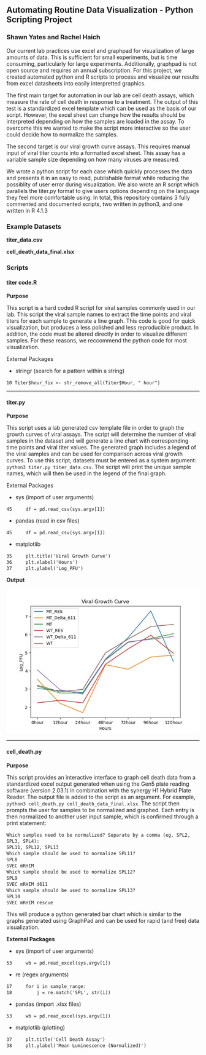 
## Automating Routine Data Visualization - Python Scripting Project

### Shawn Yates and Rachel Haich
 
Our current lab practices use excel and graphpad for visualization of large amounts of data. This is sufficient for small experiments, but is time consuming, particularly for large
 experiments. Additionally, graphpad is not open source and requires an annual subscription. For this project, we created automated python and R scripts to process and visualize our results from excel datasheets into easily interpretted graphics.

The first main target for automation in our lab are cell death assays, which measure the rate of cell death in response to a treatment. The output of this test is a standardized excel template which can be used as the basis of our script. However, the excel sheet can change how the results should be interpreted depending on how the samples are loaded in the assay. To overcome this we wanted to make the script more interactive so the user could decide how to normalize the samples.

The second target is our viral growth curve assays. This requires manual input of viral titer counts into a formatted excel sheet. This assay has a variable sample size depending on how many viruses are measured.

We wrote a python script for each case which quickly processes the data and presents it in an easy to read, publishable format while reducing the possiblity of user error during visualization. We also wrote an R script which parallels the titer.py format to give users options depending on the language they feel more comfortable using. In total, this repository contains 3 fully commented and documented scripts, two written in python3, and one written in R 4.1.3

### Example Datasets


**titer_data.csv**

**cell_death_data_final.xlsx**

### Scripts

#### titer code.R 

**Purpose**

This script is a hard coded R script for viral samples commonly used in our lab. This script the viral sample names to extract the time points and viral titers for each sample to generate a line graph. This code is good for quick visualization, but produces a less polished and less reproducible product. In addition, the code must be altered directly in order to visualize different samples. For these reasons, we reccommend the python code for most visualization.  

External Packages
 - stringr (search for a pattern within a string)
```
10 Titer$hour_fix <- str_remove_all(Titer$Hour, " hour")
```
---

#### titer.py

**Purpose**

This script uses a lab generated csv template file in order to graph the growth curves of viral assays. The script will determine the number of viral samples in the dataset and will generate a line chart with corresponding time points and viral titer values. The generated graph includes a legend of the viral samples and can be used for comparison across viral growth curves. To use this script, datasets must be entered as a system argument: `python3 titer.py titer_data.csv`. The script will print the unique sample names, which will then be used in the legend of the final graph.  

External Packages
 - sys (import of user arguments)
 ```
 45     df = pd.read_csv(sys.argv[1])
 ```
 - pandas (read in csv files)
  ```
 45     df = pd.read_csv(sys.argv[1])
 ```
 - matplotlib
 ```
 35     plt.title('Viral Growth Curve')
36     plt.xlabel('Hours')
37     plt.ylabel('Log_PFU')
```

**Output**

![viral growth curve](https://github.com/yates13/Scripting-project/blob/main/Titers/titer.jpg)

---

#### cell_death.py

**Purpose**

This script provides an interactive interface to graph cell death data from a standardized excel output generated when using the Gen5 plate reading software (version 2.03.1) in combination with the synergy H1 Hybrid Plate Reader. The output file is added to the script as an argument. For example, `python3 cell_death.py cell_death_data_final.xlsx`. The script then prompts the user for samples to be normalized and graphed. Each entry is then normalized to another user input sample, which is confirmed through a print statement:

```
Which samples need to be normalized? Separate by a comma (eg. SPL2, SPL3, SPL4): 
SPL11, SPL12, SPL13
Which sample should be used to normalize SPL11?
SPL8
SVEC mRHIM
Which sample should be used to normalize SPL12?
SPL9
SVEC mRHIM d611
Which sample should be used to normalize SPL13?
SPL10
SVEC mRHIM rescue 
```
This will produce a python generated bar chart which is similar to the graphs generated using GraphPad and can be used for rapid (and free) data visualization. 

**External Packages**
 - sys (import of user arguments)
 ```
 53     wb = pd.read_excel(sys.argv[1])
```
 - re (regex arguments)
```
17     for i in sample_range:
18         j = re.match('SPL', str(i))
```
 - pandas (import .xlsx files)
 ```
 53     wb = pd.read_excel(sys.argv[1])
```
 - matplotlib (plotting)
 ```
37     plt.title('Cell Death Assay')
38     plt.ylabel('Mean Luminescence (Normalized)')
```





